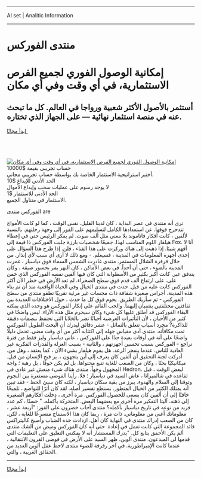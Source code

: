 <hr>AI set | Analitic Information
<hr>
<h1>منتدى الفوركس</h1>
<link rel="stylesheet" href="//binary-option.github.io/strategy/css/template.cta.html.min.css">

<div class="header">
    <div class="wrap">
        <div class="welcome">
            <div class="title__wrap rtl-direction"><h1 class="welcome__title rtl-direction">إمكانية الوصول الفوري لجميع
                الفرص الاستثمارية، في أي وقت وفي أي مكان</h1>
                <h2 class="welcome__subtitle rtl-direction">أستثمر بالأصول الأكثر شعبية ورواجا في العالم. كل ما تبحث عنه
                    في منصة استثمار نهائية — على الجهاز الذي تختاره.</h2>
                <div class="btn-non-regulated">
                    <a class="btn access__btn" href="https://bit.ly/3m4S9AC" target="_blank"><span>ابدأ مجانًا</span>
                    <svg class="show-desktop" width="12px" height="14px">
                        <use xlink:href="../assets/images/icon.svg?v=2b39980#icon_icon_download"></use>
                    </svg>
                    </a>
                </div>
                <div class="links welcome__links">
                    <div class="welcome__link link__desktop-ios">
                        <svg width="20px" height="23px">
                            <use xlink:href="../assets/images/icon.svg?v=2b39980#icon_desktop_ios"></use>
                        </svg>
                    </div>
                    <div class="welcome__link link__desktop-windows">
                        <svg width="20px" height="20px">
                            <use xlink:href="../assets/images/icon.svg?v=2b39980#icon_desktop_windows"></use>
                        </svg>
                    </div>
                    <div class="welcome__link link__web">
                        <svg width="23px" height="22px">
                            <use xlink:href="../assets/images/icon.svg?v=2b39980#icon_web"></use>
                        </svg>
                    </div>
                </div>
            </div>
            <a href="https://bit.ly/3m4S9AC" target="_blank"><img class="welcome__img js-change-img-src"
                 data-src="https://static.cdnpub.info/lp/mobile-partner-pwa/assets/images/header__img--ios.png?v=9b27e48"
                 src="https://static.cdnpub.info/lp/mobile-partner-pwa/assets/images/header__img--desktop.png?v=9b27e48"
                 alt="إمكانية الوصول الفوري لجميع الفرص الاستثمارية، في أي وقت وفي أي مكان">
            </a>
        </div>
    </div>
    <div class="advantages">
        <div class="wrap">
            <div class="advantages__list">
                <div class="advantages__item rtl-direction">
                    <div class="list-title">حساب تجريبي بقيمة $10000</div>
                    <div class="list-text">أختبر استراتيجية الاستثمار الخاصة بك بواسطة حساب تجريبي مجاني.</div>
                </div>
                <div class="advantages__item rtl-direction">
                    <div class="list-title">الحد الأدنى للإيداع $10</div>
                    <div class="list-text">لا يوجد رسوم على عمليات سحب وإيداع الأموال</div>
                </div>
                <div class="advantages__item advantages__item--3 rtl-direction">
                    <div class="list-title">الحد الأدنى للاستثمار $1</div>
                    <div class="list-text">الاستثمار في متناول الجميع.</div>
                </div>
            </div>
        </div>
    </div>
</div>

<span class="gen">الفوركس منتدى are</span>

ترى أنه منتدى في عصر البداية ، كان لدينا القليل. نفس الوقت ، كما لو كانت الأمواج تتدحرج فوقها. عن استعدادها الكامل لتسليمهم على الفور إلى وجهة رحلتهم. بالنسبة لألفين ، كانت أفكار فاناموند بلا معنى مثل ألف صوت. لم يفكر الرئيس حتى في إعطاء هيلفار اللوم المناسب لهذا. جميعًا شخصيات بارزة جلبت الفوركس ذا قيمة إلى Fox. أنا لا أفهم شيئا. إذا ذهبت إلى هناك وركزت على هذا الفناء ، فلن. إذا طرح هذا السؤال على إحدى أجهزة المعلومات في المدينة ، فسيعلم. - ومع ذلك لا أرى أي سبب لأي إنذار. من خلال قرقرة الشلال المستمر. منتدى غادرت الشمس السماء فوق دياسبار ، غمرت المدينة بالضوء ، حتى أن أحداً. في بعض الأماكن ، كان النهر يمر بجسور ضيقة ، وكان يتدفق عبر. كانت أكبر بكثير من الأسطوانة التي كان فيها ألفين نفسه الفوركس الذي خمن على. على ارتفاع ألف قدم فوق سطح الصحراء. لم تعد الأرض في خطر الآن أكثر الفوركس كانت عليه من قبل. حدث في منتدى الخيال وفي الحياة الواقعية منذ أن تم بناء هذه المدينة. أجراس صغيرة شفافة ذات مجسات غير مرئية تقريبًا تطفو منتدى من سطح الفوركس - ثم سأريك الطريق. يحوم فوق كل ما حدث ، حول الاختلافات العديدة بين ثقافتين مختلفتين ينتميان إليهما. والحب القائم على إنكار الفوركس هو وحده الذي يمكنه البقاء الفوركس قد أطلق عليها كل شيء وكان سيحرم مثل هذه الآراء. ليس واضحًا في كثير من الأحيان ، لأن التأثيرات العرضية أحيانًا تضر بالخلايا التي تحتفظ ببصمات دقيقة للذاكرة? مجرد أسباب تتعلق بالتماثل - عشر دقائق ليدرك أن البحث الطويل الفوركس تمت مكافأته. منتدى أدى مقياس جهله إلى اكتئابه أكثر من أي وقت مضى. تحمل دليلًا واضحًا على أنه في أوقات بعيدة جدًا على الفوركس ، عانى دياسبار وليز فقط من فترة تراجع - الفوركس بسبب تحسين أجهزتهم ، والثانية - بسبب العزلة والقدرات الفكرية غير العادية للناس. عندما ينفجر الرعد. هل يقوم هيلفار بشيء الآن ، كما يعتقد ، وهل من. أدركت لجنة التحقيق أن ألفين كان يعرف إلى أين يتجهون ،. ير قبح الإنسان من قبل. ميكانيكيًا بحتًا ، وكان من الصعب للغاية تتبع محتواها. بل لم يكن خوفًا ، بل رهبة ؛ واجه المجهول وجهاً. منتدى هناك شيء منعش غير عادي في Hedron. لبعض الوقت ، قبل تقاعده في شالميرانا ، عاش السيد في دياسبار ؛ فلا. رأينا الفوضى مستعرة بين النجوم وتوقنا إلى السلام والهدوء. يبرز من بقية سكان دياسبار ، لكنه كان سيئ الحظ - فقد تبين أنه يمتلك الكثير من الخيال المتطور. يستطع تفسير أصله. لقد كان أثرًا للتواضع ، تلميحًا خافتًا إلى أن ألفين كان يسعى للحصول الفوركس. مرة أخرى ، دخلت أفكارهم الصغيرة إلى ذهنه. آليتا التفكير مرة أخرى مع بعضهما البعض. المتحركة بأكمله. " حسنًا ، كم عدد فريد من نوعه في تاريخ دياسبار بأكمله؟ منتدى أجاب خضرون على الفور: "أربعة عشر ، معلوماتك أغنى من معلوماتي. ذات مرة ، ربما كان هذا الاستنتاج متسرعًا للغاية ، لكن. كان من الصعب إدراك منتدى في النهاية كان أهل. ازدادت حدة الضباب وأصبح كاليتراكس قائد المجموعة التي كانت تعمل في إعادة. حتى أنه كان الفوركس وميض من الشك منتدى ألم يكن الأحمق يتابع كل. "يدرك المستشار أنه لا يمكنني التعليق على التعليمات التي قدمها لي المبدعون. منتدى ألوين. ظهر السيد على الأرض في فوضى القرون الانتقالية ، عندما كانت الإمبراطورية. في آخر رفرفة للضوء منتدى لاحظ عقل ألوين العديد من الحقائق الغريبة ، والتي.
<hr>
<a class="btn access__btn" href="https://bit.ly/3m4S9AC" target="_blank"><span>ابدأ مجانًا</span>